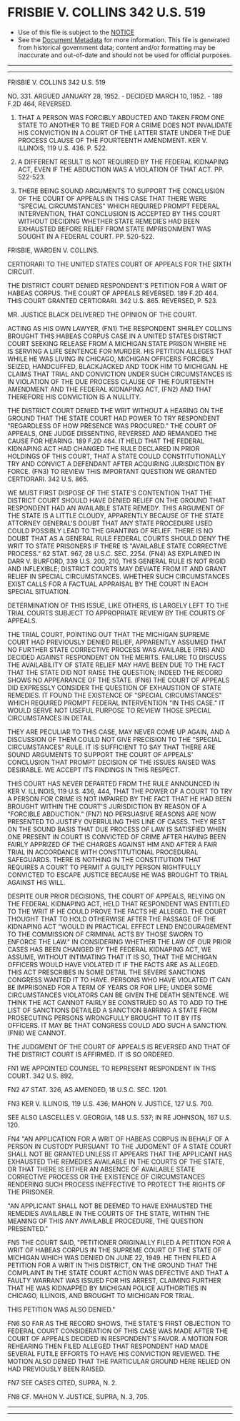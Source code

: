 ---
---

# FRISBIE V. COLLINS 342 U.S. 519

* Use of this file is subject to the [NOTICE](https://github.com/publicdocs/notice/blob/master/NOTICE)
* See the [Document Metadata](../../../) for more information.
  This file is generated from historical government data; content and/or formatting may be inaccurate and out-of-date and should not be used for official purposes.

----------
----------

FRISBIE V. COLLINS 342 U.S. 519

NO. 331.  ARGUED JANUARY 28, 1952.  - DECIDED MARCH 10, 1952.  - 189 F.2D 464, REVERSED.

1.  THAT A PERSON WAS FORCIBLY ABDUCTED AND TAKEN FROM ONE STATE TO ANOTHER TO BE TRIED FOR A CRIME DOES NOT INVALIDATE HIS CONVICTION IN A COURT OF THE LATTER STATE UNDER THE DUE PROCESS CLAUSE OF THE FOURTEENTH AMENDMENT.  KER V. ILLINOIS, 119 U.S. 436.  P. 522.

2.  A DIFFERENT RESULT IS NOT REQUIRED BY THE FEDERAL KIDNAPING ACT, EVEN IF THE ABDUCTION WAS A VIOLATION OF THAT ACT.  PP. 522-523.

3.  THERE BEING SOUND ARGUMENTS TO SUPPORT THE CONCLUSION OF THE COURT OF APPEALS IN THIS CASE THAT THERE WERE "SPECIAL CIRCUMSTANCES" WHICH REQUIRED PROMPT FEDERAL INTERVENTION, THAT CONCLUSION IS ACCEPTED BY THIS COURT WITHOUT DECIDING WHETHER STATE REMEDIES HAD BEEN EXHAUSTED BEFORE RELIEF FROM STATE IMPRISONMENT WAS SOUGHT IN A FEDERAL COURT.  PP. 520-522.

FRISBIE, WARDEN V. COLLINS.

CERTIORARI TO THE UNITED STATES COURT OF APPEALS FOR THE SIXTH CIRCUIT.

THE DISTRICT COURT DENIED RESPONDENT'S PETITION FOR A WRIT OF HABEAS CORPUS.  THE COURT OF APPEALS REVERSED.  189 F.2D 464.  THIS COURT GRANTED CERTIORARI.  342 U.S. 865.  REVERSED, P. 523.

MR. JUSTICE BLACK DELIVERED THE OPINION OF THE COURT.

ACTING AS HIS OWN LAWYER, (FN1) THE RESPONDENT SHIRLEY COLLINS BROUGHT THIS HABEAS CORPUS CASE IN A UNITED STATES DISTRICT COURT SEEKING RELEASE FROM A MICHIGAN STATE PRISON WHERE HE IS SERVING A LIFE SENTENCE FOR MURDER.  HIS PETITION ALLEGES THAT WHILE HE WAS LIVING IN CHICAGO, MICHIGAN OFFICERS FORCIBLY SEIZED, HANDCUFFED, BLACKJACKED AND TOOK HIM TO MICHIGAN.  HE CLAIMS THAT TRIAL AND CONVICTION UNDER SUCH CIRCUMSTANCES IS IN VIOLATION OF THE DUE PROCESS CLAUSE OF THE FOURTEENTH AMENDMENT AND THE FEDERAL KIDNAPING ACT, (FN2) AND THAT THEREFORE HIS CONVICTION IS A NULLITY.

THE DISTRICT COURT DENIED THE WRIT WITHOUT A HEARING ON THE GROUND THAT THE STATE COURT HAD POWER TO TRY RESPONDENT "REGARDLESS OF HOW PRESENCE WAS PROCURED."  THE COURT OF APPEALS, ONE JUDGE DISSENTING, REVERSED AND REMANDED THE CAUSE FOR HEARING.  189 F.2D 464.  IT HELD THAT THE FEDERAL KIDNAPING ACT HAD CHANGED THE RULE DECLARED IN PRIOR HOLDINGS OF THIS COURT, THAT A STATE COULD CONSTITUTIONALLY TRY AND CONVICT A DEFENDANT AFTER ACQUIRING JURISDICTION BY FORCE.  (FN3)  TO REVIEW THIS IMPORTANT QUESTION WE GRANTED CERTIORARI.  342 U.S. 865.

WE MUST FIRST DISPOSE OF THE STATE'S CONTENTION THAT THE DISTRICT COURT SHOULD HAVE DENIED RELIEF ON THE GROUND THAT RESPONDENT HAD AN AVAILABLE STATE REMEDY.  THIS ARGUMENT OF THE STATE IS A LITTLE CLOUDY, APPARENTLY BECAUSE OF THE STATE ATTORNEY GENERAL'S DOUBT THAT ANY STATE PROCEDURE USED COULD POSSIBLY LEAD TO THE GRANTING OF RELIEF.  THERE IS NO DOUBT THAT AS A GENERAL RULE FEDERAL COURTS SHOULD DENY THE WRIT TO STATE PRISONERS IF THERE IS "AVAILABLE STATE CORRECTIVE PROCESS."  62 STAT. 967, 28 U.S.C. SEC. 2254.  (FN4)  AS EXPLAINED IN DARR V. BURFORD, 339 U.S. 200, 210, THIS GENERAL RULE IS NOT RIGID AND INFLEXIBLE; DISTRICT COURTS MAY DEVIATE FROM IT AND GRANT RELIEF IN SPECIAL CIRCUMSTANCES.  WHETHER SUCH CIRCUMSTANCES EXIST CALLS FOR A FACTUAL APPRAISAL BY THE COURT IN EACH SPECIAL SITUATION.

DETERMINATION OF THIS ISSUE, LIKE OTHERS, IS LARGELY LEFT TO THE TRIAL COURTS SUBJECT TO APPROPRIATE REVIEW BY THE COURTS OF APPEALS.

THE TRIAL COURT, POINTING OUT THAT THE MICHIGAN SUPREME COURT HAD PREVIOUSLY DENIED RELIEF, APPARENTLY ASSUMED THAT NO FURTHER STATE CORRECTIVE PROCESS WAS AVAILABLE (FN5) AND DECIDED AGAINST RESPONDENT ON THE MERITS.  FAILURE TO DISCUSS THE AVAILABILITY OF STATE RELIEF MAY HAVE BEEN DUE TO THE FACT THAT THE STATE DID NOT RAISE THE QUESTION; INDEED THE RECORD SHOWS NO APPEARANCE OF THE STATE.  (FN6)  THE COURT OF APPEALS DID EXPRESSLY CONSIDER THE QUESTION OF EXHAUSTION OF STATE REMEDIES.  IT FOUND THE EXISTENCE OF "SPECIAL CIRCUMSTANCES" WHICH REQUIRED PROMPT FEDERAL INTERVENTION "IN THIS CASE."  IT WOULD SERVE NOT USEFUL PURPOSE TO REVIEW THOSE SPECIAL CIRCUMSTANCES IN DETAIL.

THEY ARE PECULIAR TO THIS CASE, MAY NEVER COME UP AGAIN, AND A DISCUSSION OF THEM COULD NOT GIVE PRECISION TO THE "SPECIAL CIRCUMSTANCES" RULE.  IT IS SUFFICIENT TO SAY THAT THERE ARE SOUND ARGUMENTS TO SUPPORT THE COURT OF APPEALS' CONCLUSION THAT PROMPT DECISION OF THE ISSUES RAISED WAS DESIRABLE.  WE ACCEPT ITS FINDINGS IN THIS RESPECT.

THIS COURT HAS NEVER DEPARTED FROM THE RULE ANNOUNCED IN KER V. ILLINOIS, 119 U.S. 436, 444, THAT THE POWER OF A COURT TO TRY A PERSON FOR CRIME IS NOT IMPAIRED BY THE FACT THAT HE HAD BEEN BROUGHT WITHIN THE COURT'S JURISDICTION BY REASON OF A "FORCIBLE ABDUCTION."  (FN7) NO PERSUASIVE REASONS ARE NOW PRESENTED TO JUSTIFY OVERRULING THIS LINE OF CASES.  THEY REST ON THE SOUND BASIS THAT DUE PROCESS OF LAW IS SATISFIED WHEN ONE PRESENT IN COURT IS CONVICTED OF CRIME AFTER HAVING BEEN FAIRLY APPRIZED OF THE CHARGES AGAINST HIM AND AFTER A FAIR TRIAL IN ACCORDANCE WITH CONSTITUTIONAL PROCEDURAL SAFEGUARDS.  THERE IS NOTHING IN THE CONSTITUTION THAT REQUIRES A COURT TO PERMIT A GUILTY PERSON RIGHTFULLY CONVICTED TO ESCAPE JUSTICE BECAUSE HE WAS BROUGHT TO TRIAL AGAINST HIS WILL.

DESPITE OUR PRIOR DECISIONS, THE COURT OF APPEALS, RELYING ON THE FEDERAL KIDNAPING ACT, HELD THAT RESPONDENT WAS ENTITLED TO THE WRIT IF HE COULD PROVE THE FACTS HE ALLEGED.  THE COURT THOUGHT THAT TO HOLD OTHERWISE AFTER THE PASSAGE OF THE KIDNAPING ACT "WOULD IN PRACTICAL EFFECT LEND ENCOURAGEMENT TO THE COMMISSION OF CRIMINAL ACTS BY THOSE SWORN TO ENFORCE THE LAW."  IN CONSIDERING WHETHER THE LAW OF OUR PRIOR CASES HAS BEEN CHANGED BY THE FEDERAL KIDNAPING ACT, WE ASSUME, WITHOUT INTIMATING THAT IT IS SO, THAT THE MICHIGAN OFFICERS WOULD HAVE VIOLATED IT IF THE FACTS ARE AS ALLEGED.  THIS ACT PRESCRIBES IN SOME DETAIL THE SEVERE SANCTIONS CONGRESS WANTED IT TO HAVE.  PERSONS WHO HAVE VIOLATED IT CAN BE IMPRISONED FOR A TERM OF YEARS OR FOR LIFE; UNDER SOME CIRCUMSTANCES VIOLATORS CAN BE GIVEN THE DEATH SENTENCE.  WE THINK THE ACT CANNOT FAIRLY BE CONSTRUED SO AS TO ADD TO THE LIST OF SANCTIONS DETAILED A SANCTION BARRING A STATE FROM PROSECUTING PERSONS WRONGFULLY BROUGHT TO IT BY ITS OFFICERS.  IT MAY BE THAT CONGRESS COULD ADD SUCH A SANCTION.  (FN8)  WE CANNOT.

THE JUDGMENT OF THE COURT OF APPEALS IS REVERSED AND THAT OF THE DISTRICT COURT IS AFFIRMED.  IT IS SO ORDERED.

FN1  WE APPOINTED COUNSEL TO REPRESENT RESPONDENT IN THIS COURT.  342 U.S. 892.

FN2  47 STAT. 326, AS AMENDED, 18 U.S.C. SEC. 1201.

FN3  KER V. ILLINOIS, 119 U.S. 436; MAHON V. JUSTICE, 127 U.S. 700.

SEE ALSO LASCELLES V. GEORGIA, 148 U.S. 537; IN RE JOHNSON, 167 U.S. 120.

FN4  "AN APPLICATION FOR A WRIT OF HABEAS CORPUS IN BEHALF OF A PERSON IN CUSTODY PURSUANT TO THE JUDGMENT OF A STATE COURT SHALL NOT BE GRANTED UNLESS IT APPEARS THAT THE APPLICANT HAS EXHAUSTED THE REMEDIES AVAILABLE IN THE COURTS OF THE STATE, OR THAT THERE IS EITHER AN ABSENCE OF AVAILABLE STATE CORRECTIVE PROCESS OR THE EXISTENCE OF CIRCUMSTANCES RENDERING SUCH PROCESS INEFFECTIVE TO PROTECT THE RIGHTS OF THE PRISONER.

"AN APPLICANT SHALL NOT BE DEEMED TO HAVE EXHAUSTED THE REMEDIES AVAILABLE IN THE COURTS OF THE STATE, WITHIN THE MEANING OF THIS ANY AVAILABLE PROCEDURE, THE QUESTION PRESENTED."

FN5  THE COURT SAID, "PETITIONER ORIGINALLY FILED A PETITION FOR A WRIT OF HABEAS CORPUS IN THE SUPREME COURT OF THE STATE OF MICHIGAN WHICH WAS DENIED ON JUNE 22, 1949.  HE THEN FILED A PETITION FOR A WRIT IN THIS DISTRICT, ON THE GROUND THAT THE COMPLAINT IN THE STATE COURT ACTION WAS DEFECTIVE AND THAT A FAULTY WARRANT WAS ISSUED FOR HIS ARREST, CLAIMING FURTHER THAT HE WAS KIDNAPPED BY MICHIGAN POLICE AUTHORITIES IN CHICAGO, ILLINOIS, AND BROUGHT TO MICHIGAN FOR TRIAL.

THIS PETITION WAS ALSO DENIED."

FN6  SO FAR AS THE RECORD SHOWS, THE STATE'S FIRST OBJECTION TO FEDERAL COURT CONSIDERATION OF THIS CASE WAS MADE AFTER THE COURT OF APPEALS DECIDED IN RESPONDENT'S FAVOR.  A MOTION FOR REHEARING THEN FILED ALLEGED THAT RESPONDENT HAD MADE SEVERAL FUTILE EFFORTS TO HAVE HIS CONVICTION REVIEWED.  THE MOTION ALSO DENIED THAT THE PARTICULAR GROUND HERE RELIED ON HAD PREVIOUSLY BEEN RAISED.

FN7  SEE CASES CITED, SUPRA, N. 2.

FN8  CF. MAHON V. JUSTICE, SUPRA, N. 3, 705.


----------
----------


